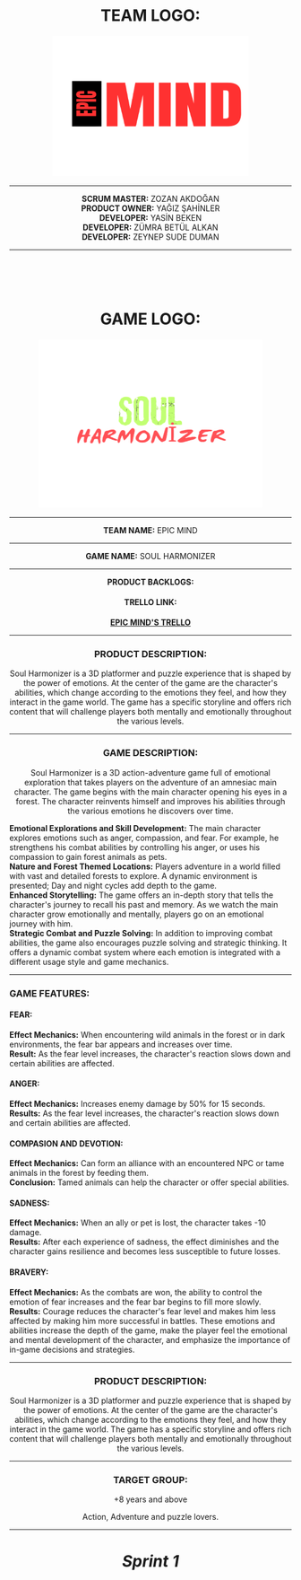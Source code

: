 <div align="center">
    <h1>TEAM LOGO:</h1>
</div>
<div align="center"><img src="teamNameLogo.png" width="350" height="250"></div><hr>
<div align="center">
    <b>SCRUM MASTER:</b>
    ZOZAN AKDOĞAN
</div>
<div align="center">
    <b>PRODUCT OWNER:</b>
    YAĞIZ ŞAHİNLER
</div>
<div align="center">
        <b>DEVELOPER:</b>
        YASİN BEKEN
</div>
<div align="center">
    <b>DEVELOPER:</b>
    ZÜMRA BETÜL ALKAN
</div>
<div align="center">
    <b>DEVELOPER:</b>
    ZEYNEP SUDE DUMAN
</div>
<hr>
<img height="50">
<div align="center">
    <h1>GAME LOGO:</h1>
</div>

<div align="center"><img src="gameNameLogo.png" width="400" height="300"></div><hr>

<div align="center">
    <b>TEAM NAME:</b>
    EPIC MIND
</div><hr>
<div align="center">
    <b>GAME NAME:</b>
    SOUL HARMONIZER
</div><hr>
<div align="center">
    <b>PRODUCT BACKLOGS:</b>
    <h4>TRELLO LINK:</h4>
    <font align="center" color: "green">
  <a href="https://trello.com/invite/b/xrTqoIbq/ATTI4f8740de48680f66f6c977fad6bb6cdd8AB256ED/epic-minds">
    <strong>EPIC MIND'S TRELLO</strong>
  </a>
</font>
</div><hr>

<div align="center">
    <h3>PRODUCT DESCRIPTION:</h3>
    <p>Soul Harmonizer is a 3D platformer and puzzle experience that is shaped by the power of emotions. At the center of the game are the character's abilities, which change according to the emotions they feel, and how they interact in the game world. The game has a specific storyline and offers rich content that will challenge players both mentally and emotionally throughout the various levels.</p>
</div><hr>

<div align="center">
    <h3>GAME DESCRIPTION:</h3>
    <p>Soul Harmonizer is a 3D action-adventure game full of emotional exploration that takes players on the adventure of an amnesiac main character. The game begins with the main character opening his eyes in a forest. The character reinvents himself and improves his abilities through the various emotions he discovers over time.</p>
    <div align="start"><b>Emotional Explorations and Skill Development:</b> 
    The main character explores emotions such as anger, compassion, and fear. For example, he strengthens his combat abilities by controlling his anger, or uses his compassion to gain forest animals as pets.</div>
    <div align="start"><b>Nature and Forest Themed Locations:</b> 
    Players adventure in a world filled with vast and detailed forests to explore. A dynamic environment is presented; Day and night cycles add depth to the game.</div>
    <div align="start"><b>Enhanced Storytelling:</b> 
    The game offers an in-depth story that tells the character's journey to recall his past and memory. As we watch the main character grow emotionally and mentally, players go on an emotional journey with him.</div>
    <div align="start"><b>Strategic Combat and Puzzle Solving:</b> 
    In addition to improving combat abilities, the game also encourages puzzle solving and strategic thinking. It offers a dynamic combat system where each emotion is integrated with a different usage style and game mechanics.</div>
</div><hr>

<div align="start">
    <h3>GAME FEATURES:</h3>
    <h4>FEAR:</h4>
    <div align="start">
        <b>Effect Mechanics:</b>
    When encountering wild animals in the forest or in dark environments, the fear bar appears and increases over time.
    </div>
    <div align="start">
        <b>Result:</b>
    As the fear level increases, the character's reaction slows down and certain abilities are affected.
    </div>
    <h4>ANGER:</h4>
    <div><b>Effect Mechanics:</b>
    Increases enemy damage by 50% for 15 seconds.</div>
    <div><b>Results:</b>
    As the fear level increases, the character's reaction slows down and certain abilities are affected.</div>
    <h4>COMPASION AND DEVOTION:</h4>
    <div><b>Effect Mechanics:</b>
    Can form an alliance with an encountered NPC or tame animals in the forest by feeding them.</div>
    <div> <b>Conclusion:</b>
    Tamed animals can help the character or offer special abilities.</div>
    <h4>SADNESS:</h4>
    <div><b>Effect Mechanics:</b>
     When an ally or pet is lost, the character takes -10 damage.</div>
    <div> <b>Results:</b>
    After each experience of sadness, the effect diminishes and the character gains resilience and becomes less susceptible to future losses.</div>
    <h4>BRAVERY:</h4>
    <div><b>Effect Mechanics:</b>
     As the combats are won, the ability to control the emotion of fear increases and the fear bar begins to fill more slowly.</div>
    <div> <b>Results:</b>
    Courage reduces the character's fear level and makes him less affected by making him more successful in battles.
These emotions and abilities increase the depth of the game, make the player feel the emotional and mental development of the character, and emphasize the importance of in-game decisions and strategies.</div>
   
</div><hr>
<div align="center">
    <h3>PRODUCT DESCRIPTION:</h3>
    <p>Soul Harmonizer is a 3D platformer and puzzle experience that is shaped by the power of emotions. At the center of the game are the character's abilities, which change according to the emotions they feel, and how they interact in the game world. The game has a specific storyline and offers rich content that will challenge players both mentally and emotionally throughout the various levels.</p>
</div><hr>


<div align="center">
    <h3>TARGET GROUP:</h3>
    <p>+8 years and above</p>
    <p>Action, Adventure and puzzle lovers.</p>
</div><hr>

<h1 align="center"><i> Sprint 1 </i></h1>

